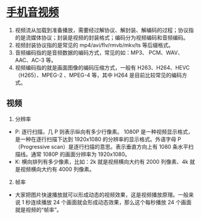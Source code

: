 # [手机音视频](https://juejin.im/post/5e12fe306fb9a0481467d399)

1. 视频流从加载到准备播放，需要经过解协议、解封装、解编码的过程；协议指的是流媒体协议；封装是视频的封装格式；编码分为视频编码和音频编码。
2. 视频封装协议指的是常见的 mp4/avi/flv/rmvb/mkv/ts 等后缀格式。
3. 音频编码指的是音频数据的编码方式，常见的如：MP3、 PCM、WAV、AAC、AC-3 等。
4. 视频编码指的就是画面图像的编码压缩方式，一般有 H263、H264、HEVC（H265）、MPEG-2 、MPEG-4 等，其中 H264 是目前比较常见的编码方式。

## 视频

1. 分辨率

- P: 逐行扫描，几 P 则表示纵向有多少行像素。
  1080P 是一种视频显示格式，是一种在逐行扫描下达到 1920x1080 的分辨率的显示格式。外语字母 P（Progressive scan）是逐行扫描的意思。表示垂直方向上有 1080 条水平扫描线。通常 1080P 的画面分辨率为 1920x1080。
- K: 横向排列有多少像素，比如：2k 就是视频横向大约有 2000 列像素、4k 就是视频横向大约有 4000 列像素。

2. 帧率

- 大家把图片快速播放就可以形成动态的视频效果，这是视频播放原理。一般来说 1 秒连续播放 24 个画面就会形成动态效果，那么这个每秒播放 24 个画面就是视频的“帧率”。

